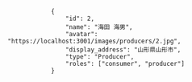                 {
                    "id": 2,
                    "name": "海田 海男",
                    "avatar": "https://localhost:3001/images/producers/2.jpg",
                    "display_address": "山形県山形市",
                    "type": "Producer",
                    "roles": ["consumer", "producer"]
                }